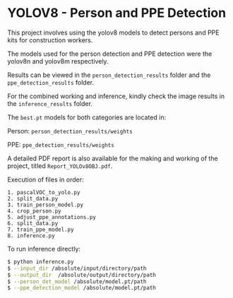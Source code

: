 # YOLOV8 - Person and PPE Detection

This project involves using the yolov8 models to detect persons and PPE kits for construction workers. 

The models used for the person detection and PPE detection were the yolov8n and yolov8m respectively.

Results can be viewed in the `` person_detection_results `` folder and the `` ppe_detection_results `` folder.

For the combined working and inference, kindly check the image results in the ``inference_results`` folder.

The ``best.pt`` models for both categories are located in:

 Person: ``person_detection_results/weights``

 PPE: ``ppe_detection_results/weights``

A detailed PDF report is also available for the making and working of the project, titled ``Report_YOLOv8OBJ.pdf``.

Execution of files in order:

    1. pascalVOC_to_yolo.py
    2. split_data.py
    3. train_person_model.py
    4. crop_person.py
    5. adjust_ppe_annotations.py
    6. split_data.py
    7. train_ppe_model.py
    8. inference.py


To run inference directly: 

```bash
$ python inference.py   
$ --input_dir /absolute/input/directory/path   
$ --output_dir  /absolute/output/directory/path
$ --person_det_model /absolute/model.pt/path
$ --ppe_detection_model /absolute/model.pt/path
```
